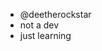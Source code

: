 - @deetherockstar
- not a dev
- just learning
<!---
deetherockstar/deetherockstar is a special repository because its `README.md` (this file) appears on your GitHub profile.
You can click the Preview link to take a look at your changes.
--->

